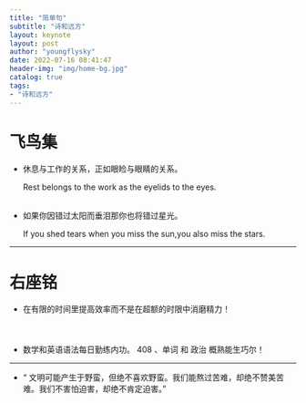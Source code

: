 ```yaml
---
title: "简单句"
subtitle: "诗和远方"
layout: keynote
layout: post
author: "youngflysky"
date: 2022-07-16 08:41:47
header-img: "img/home-bg.jpg"
catalog: true
tags:
- "诗和远方"
---
```



# 飞鸟集

- 休息与工作的关系，正如眼睑与眼睛的关系。

  Rest belongs to the work as the eyelids to the eyes.<br/><br/>


- 如果你因错过太阳而垂泪那你也将错过星光。

  If you shed tears when you miss the sun,you also miss the stars.<br/>



---



# 右座铭

- 在有限的时间里提高效率而不是在超额的时限中消磨精力！<br/><br/>　

- 数学和英语语法每日勤练内功。
  408 、单词 和 政治 概熟能生巧尔！<br/>



---

- “ 文明可能产生于野蛮，但绝不喜欢野蛮。我们能熬过苦难，却绝不赞美苦难。我们不害怕迫害，却绝不肯定迫害。”